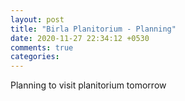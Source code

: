 ```yaml
---
layout: post
title: "Birla Planitorium - Planning"
date: 2020-11-27 22:34:12 +0530
comments: true
categories: 
---
```

Planning to visit planitorium tomorrow

